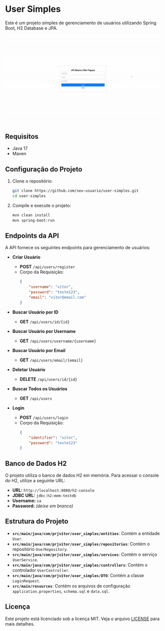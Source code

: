 # User Simples

Este é um projeto simples de gerenciamento de usuários utilizando Spring Boot, H2 Database e JPA.

![API Funcionando](/src/main/resources/static/assets/api.gif)

## Requisitos

- Java 17
- Maven

## Configuração do Projeto

1. Clone o repositório:

    ```bash
    git clone https://github.com/seu-usuario/user-simples.git
    cd user-simples
    ```

2. Compile e execute o projeto:

    ```bash
    mvn clean install
    mvn spring-boot:run
    ```

## Endpoints da API

A API fornece os seguintes endpoints para gerenciamento de usuários:

- **Criar Usuário**
    - **POST** `/api/users/register`
    - Corpo da Requisição:
        ```json
        {
            "username": "vitor",
            "password": "teste123",
            "email": "vitor@email.com"
        }
        ```

- **Buscar Usuário por ID**
    - **GET** `/api/users/id/{id}`

- **Buscar Usuário por Username**
    - **GET** `/api/users/username/{username}`

- **Buscar Usuário por Email**
    - **GET** `/api/users/email/{email}`

- **Deletar Usuário**
    - **DELETE** `/api/users/id/{id}`

- **Buscar Todos os Usuários**
    - **GET** `/api/users`

- **Login**
    - **POST** `/api/users/login`
    - Corpo da Requisição:
        ```json
        {
            "identifier": "vitor",
            "password": "teste123"
        }
        ```

## Banco de Dados H2

O projeto utiliza o banco de dados H2 em memória. Para acessar o console do H2, utilize a seguinte URL:

- **URL:** `http://localhost:8080/h2-console`
- **JDBC URL:** `jdbc:h2:mem:testdb`
- **Username:** `sa`
- **Password:** *(deixe em branco)*

## Estrutura do Projeto

- **`src/main/java/com/prjvitor/user_simples/entities`**: Contém a entidade `User`.
- **`src/main/java/com/prjvitor/user_simples/repositories`**: Contém o repositório `UserRepository`.
- **`src/main/java/com/prjvitor/user_simples/services`**: Contém o serviço `UserService`.
- **`src/main/java/com/prjvitor/user_simples/controllers`**: Contém o controlador `UserController`.
- **`src/main/java/com/prjvitor/user_simples/DTO`**: Contém a classe `LoginRequest`.
- **`src/main/resources`**: Contém os arquivos de configuração `application.properties`, `schema.sql` e `data.sql`.

## Licença

Este projeto está licenciado sob a licença MIT. Veja o arquivo [LICENSE](LICENSE) para mais detalhes.